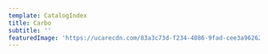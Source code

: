```yaml
---
template: CatalogIndex
title: Carbo
subtitle: ''
featuredImage: 'https://ucarecdn.com/83a3c73d-f234-4086-9fad-cee3a9626230/'
---
```


